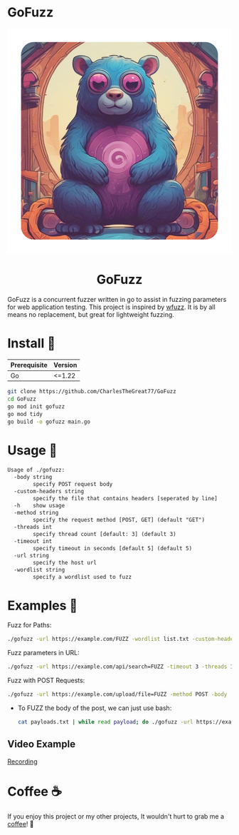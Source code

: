 # GoFuzz

<div align="center">

  <img src="assets/logo.png" alt="logo" width="auto" height="auto" />
  <h1>GoFuzz</h1>
</div>
GoFuzz is a concurrent fuzzer written in go to assist in fuzzing parameters for web application testing. This project is inspired by <a href="https://github.com/xmendez/wfuzz">wfuzz</a>. It is by all means no replacement, but great for lightweight fuzzing.

# Install 🚀
| Prerequisite | Version |
|--------------|---------|
| Go           |  <=1.22 |

```bash
git clone https://github.com/CharlesTheGreat77/GoFuzz
cd GoFuzz
go mod init gofuzz
go mod tidy
go build -o gofuzz main.go
```

# Usage 🧠
```
Usage of ./gofuzz:
  -body string
        specify POST request body
  -custom-headers string
        specify the file that contains headers [seperated by line]
  -h    show usage
  -method string
        specify the request method [POST, GET] (default "GET")
  -threads int
        specify thread count [default: 3] (default 3)
  -timeout int
        specify timeout in seconds [default 5] (default 5)
  -url string
        specify the host url
  -wordlist string
        specify a wordlist used to fuzz
```

# Examples 🦫
Fuzz for Paths:
```bash
./gofuzz -url https://example.com/FUZZ -wordlist list.txt -custom-headers headers.txt
```

Fuzz parameters in URL:
```bash
./gofuzz -url https://example.com/api/search=FUZZ -timeout 3 -threads 10 -wordlist list.txt
```

Fuzz with POST Requests:
```bash
./gofuzz -url https://example.com/upload/file=FUZZ -method POST -body '{"test": "123456"}' -custom-headers headers.txt -timeout 6
```
* To FUZZ the body of the post, we can just use bash:
    ```bash
    cat payloads.txt | while read payload; do ./gofuzz -url https://example.com/api/upload -method POST -body $payload -custom-headers headers.txt -timeout 6; done
    ```
## Video Example
[Recording](https://github.com/user-attachments/assets/4d053735-9290-45e8-963c-14eb9f9221ec)




# Coffee ☕️
If you enjoy this project or my other projects, It wouldn't hurt to grab me a <a href="https://buymeacoffee.com/doobthegoober">coffee</a>! 🙏
